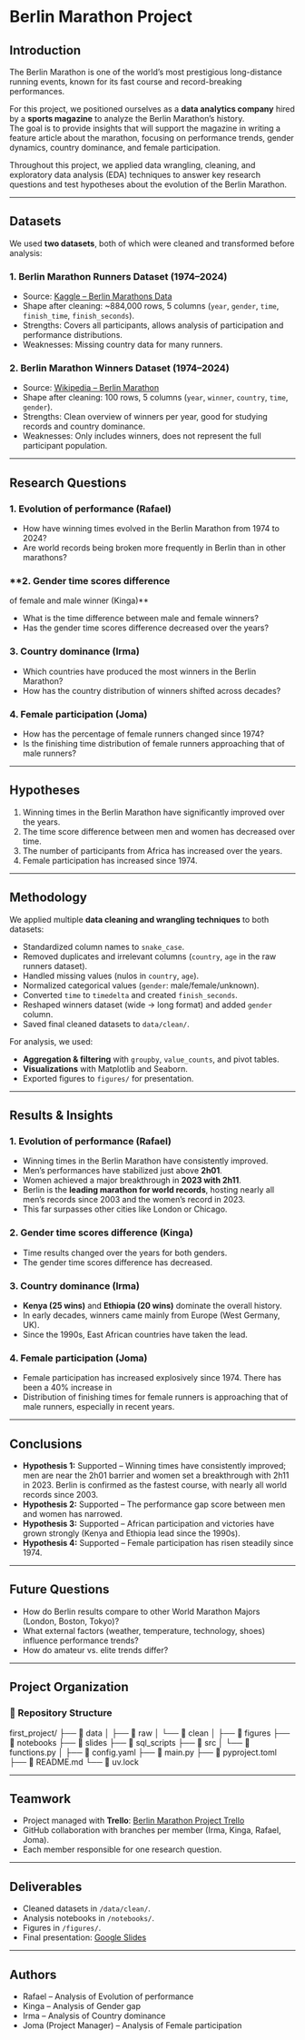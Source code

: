 # **Berlin Marathon Project**

## **Introduction**
The Berlin Marathon is one of the world’s most prestigious long-distance running events, known for its fast course and record-breaking performances.  

For this project, we positioned ourselves as a **data analytics company** hired by a **sports magazine** to analyze the Berlin Marathon’s history.  
The goal is to provide insights that will support the magazine in writing a feature article about the marathon, focusing on performance trends, gender dynamics, country dominance, and female participation.  

Throughout this project, we applied data wrangling, cleaning, and exploratory data analysis (EDA) techniques to answer key research questions and test hypotheses about the evolution of the Berlin Marathon.

---

## **Datasets**
We used **two datasets**, both of which were cleaned and transformed before analysis:

### **1. Berlin Marathon Runners Dataset (1974–2024)**  
- Source: [Kaggle – Berlin Marathons Data](https://www.kaggle.com/datasets/aiaiaidavid/berlin-marathons-data)  
- Shape after cleaning: ~884,000 rows, 5 columns (`year`, `gender`, `time`, `finish_time`, `finish_seconds`).  
- Strengths: Covers all participants, allows analysis of participation and performance distributions.  
- Weaknesses: Missing country data for many runners.

### **2. Berlin Marathon Winners Dataset (1974–2024)**  
- Source: [Wikipedia – Berlin Marathon](https://en.wikipedia.org/w/index.php?title=Berlin_Marathon&action=edit)  
- Shape after cleaning: 100 rows, 5 columns (`year`, `winner`, `country`, `time`, `gender`).  
- Strengths: Clean overview of winners per year, good for studying records and country dominance.  
- Weaknesses: Only includes winners, does not represent the full participant population.

---

## **Research Questions**

### **1. Evolution of performance (Rafael)**  
- How have winning times evolved in the Berlin Marathon from 1974 to 2024?  
- Are world records being broken more frequently in Berlin than in other marathons?  

### **2. Gender time scores difference 
of female and male winner (Kinga)**  
- What is the time difference between male and female winners?  
- Has the gender time scores difference decreased over the years?  

### **3. Country dominance (Irma)**  
- Which countries have produced the most winners in the Berlin Marathon?  
- How has the country distribution of winners shifted across decades?  

### **4. Female participation (Joma)**  
- How has the percentage of female runners changed since 1974?  
- Is the finishing time distribution of female runners approaching that of male runners?  

---

## **Hypotheses**
1. Winning times in the Berlin Marathon have significantly improved over the years.  
2. The time score difference between men and women has decreased over time.  
3. The number of participants from Africa has increased over the years.  
4. Female participation has increased since 1974.  

---

## **Methodology**
We applied multiple **data cleaning and wrangling techniques** to both datasets:

- Standardized column names to `snake_case`.  
- Removed duplicates and irrelevant columns (`country`, `age` in the raw runners dataset).  
- Handled missing values (nulos in `country`, `age`).  
- Normalized categorical values (`gender`: male/female/unknown).  
- Converted `time` to `timedelta` and created `finish_seconds`.  
- Reshaped winners dataset (wide → long format) and added `gender` column.  
- Saved final cleaned datasets to `data/clean/`.

For analysis, we used:  
- **Aggregation & filtering** with `groupby`, `value_counts`, and pivot tables.  
- **Visualizations** with Matplotlib and Seaborn.  
- Exported figures to `figures/` for presentation.  

---

## **Results & Insights**

### **1. Evolution of performance (Rafael)**  
- Winning times in the Berlin Marathon have consistently improved.  
- Men’s performances have stabilized just above **2h01**.  
- Women achieved a major breakthrough in **2023 with 2h11**.  
- Berlin is the **leading marathon for world records**, hosting nearly all men’s records since 2003 and the women’s record in 2023.  
- This far surpasses other cities like London or Chicago.

### **2. Gender time scores difference (Kinga)**  
- Time results changed over the years for both genders.  
- The gender time scores difference has decreased.  

### **3. Country dominance (Irma)**  
- **Kenya (25 wins)** and **Ethiopia (20 wins)** dominate the overall history.  
- In early decades, winners came mainly from Europe (West Germany, UK).  
- Since the 1990s, East African countries have taken the lead.  

### **4. Female participation (Joma)**  
- Female participation has increased explosively since 1974. There has been a 40% increase in   
- Distribution of finishing times for female runners is approaching that of male runners, especially in recent years.  

---

## **Conclusions**
- **Hypothesis 1:** Supported – Winning times have consistently improved; men are near the 2h01 barrier and women set a breakthrough with 2h11 in 2023. Berlin is confirmed as the fastest course, with nearly all world records since 2003.  
- **Hypothesis 2:** Supported – The performance gap score between men and women has narrowed.  
- **Hypothesis 3:** Supported – African participation and victories have grown strongly (Kenya and Ethiopia lead since the 1990s).  
- **Hypothesis 4:** Supported – Female participation has risen steadily since 1974.  

---

## **Future Questions**
- How do Berlin results compare to other World Marathon Majors (London, Boston, Tokyo)?  
- What external factors (weather, temperature, technology, shoes) influence performance trends?  
- How do amateur vs. elite trends differ?  

---

## **Project Organization**

### 📂 Repository Structure
first_project/
├── 📂 data
│ ├── 📂 raw
│ └── 📂 clean
│
├── 📂 figures
├── 📂 notebooks
├── 📂 slides
├── 📂 sql_scripts
├── 📂 src
│ └── 📄 functions.py
│
├── 📄 config.yaml
├── 📄 main.py
├── 📄 pyproject.toml
├── 📄 README.md
└── 📄 uv.lock

---

## **Teamwork**
- Project managed with **Trello**: [Berlin Marathon Project Trello](https://trello.com/invite/b/68d3cd5c7e316c4e2b2dd967/ATTI582c762f1ce0f9a2b5cf205744fc802d5600E419/berlin-marathon-data-analysis-project)  
- GitHub collaboration with branches per member (Irma, Kinga, Rafael, Joma).  
- Each member responsible for one research question.  

---

## **Deliverables**
- Cleaned datasets in `/data/clean/`.  
- Analysis notebooks in `/notebooks/`.  
- Figures in `/figures/`.  
- Final presentation: [Google Slides](https://docs.google.com/presentation/d/1ppWy2WtMmzKg47Q6yj-O25uKoOPrUDnsZRDllIabRcA/edit?usp=sharing)  

---

## **Authors**
- Rafael – Analysis of Evolution of performance  
- Kinga – Analysis of Gender gap  
- Irma – Analysis of Country dominance  
- Joma (Project Manager) – Analysis of Female participation  

